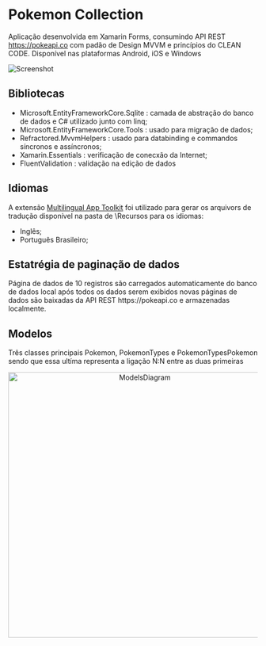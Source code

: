 # Pokemon Collection
Aplicação desenvolvida em Xamarin Forms, consumindo API REST https://pokeapi.co com padão de Design MVVM e princípios do CLEAN CODE. Disponível nas plataformas  Android, iOS e Windows

![Screenshot](https://user-images.githubusercontent.com/68563526/124325397-e591a880-db5a-11eb-8835-c9cdbb7651e4.png)

<h2>Bibliotecas</h2>

* Microsoft.EntityFrameworkCore.Sqlite : camada de abstração do banco de dados e C# utilizado junto com linq;
* Microsoft.EntityFrameworkCore.Tools : usado para migração de dados;
* Refractored.MvvmHelpers : usado para databinding e commandos síncronos e assíncronos;
* Xamarin.Essentials : verificação de conecxão da Internet;
* FluentValidation : validação na edição de dados

<h2>Idiomas</h2>

A extensão <a href="https://pt-br.reactjs.org/">Multilingual App Toolkit</a> foi utilizado para gerar os arquivors de tradução disponível na pasta de \Recursos para os idiomas:
* Inglês;
* Português Brasileiro;

<h2>Estatrégia de paginação de dados</h2>
Página de dados de 10 registros são carregados automaticamente do banco de dados local após todos os dados serem exibidos novas páginas de dados são baixadas da API REST https://pokeapi.co e armazenadas localmente. 

<h2>Modelos</h2>
Três classes principais Pokemon, PokemonTypes e PokemonTypesPokemon sendo que essa ultíma representa a ligação N:N entre as duas primeiras

<p align="center"><img width="536" alt="ModelsDiagram" src="https://user-images.githubusercontent.com/68563526/124351276-c6812e00-dbcf-11eb-9037-be0d072be859.png"></P



